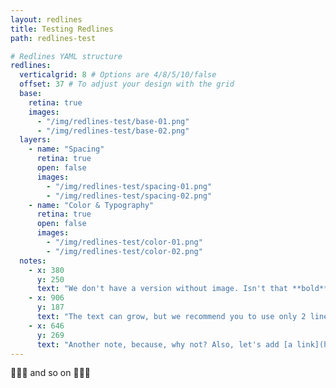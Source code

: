 ```yaml
---
layout: redlines
title: Testing Redlines
path: redlines-test

# Redlines YAML structure
redlines:
  verticalgrid: 8 # Options are 4/8/5/10/false
  offset: 37 # To adjust your design with the grid
  base:
    retina: true
    images: 
      - "/img/redlines-test/base-01.png"
      - "/img/redlines-test/base-02.png"
  layers:
    - name: "Spacing"
      retina: true
      open: false
      images: 
        - "/img/redlines-test/spacing-01.png"
        - "/img/redlines-test/spacing-02.png"
    - name: "Color & Typography"
      retina: true
      open: false
      images: 
        - "/img/redlines-test/color-01.png"
        - "/img/redlines-test/color-02.png"
  notes:
    - x: 380
      y: 250
      text: "We don't have a version without image. Isn't that **bold**?"
    - x: 906
      y: 187
      text: "The text can grow, but we recommend you to use only 2 line headlines"
    - x: 646
      y: 269
      text: "Another note, because, why not? Also, let's add [a link](https://www.etsy.com/)"
---
```


:metal::metal::metal: and so on :metal::metal::metal:
